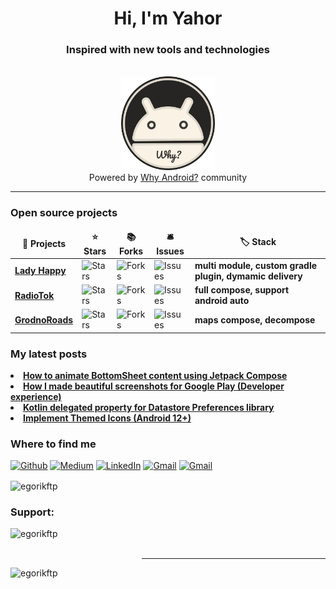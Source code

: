 <h1 align="center">Hi, I'm Yahor</h1>
<h3 align="center">Inspired with new tools and technologies</h3>

<p align="center">
 <br/>
 <img alt="Why Android logo" src="why_android_logo.png" width="150" />
 <br/>
 <a>Powered by</a>
 <a href="https://t.me/whydroid">Why Android?</a>
 <a>community</a>
</p>

<hr/>

<h3>Open source projects</h3>
<table>
  <thead align="center">
    <tr border: none;>
      <td><b>🎁 Projects</b></td>
      <td><b>⭐ Stars</b></td>
      <td><b>📚 Forks</b></td>
      <td><b>🛎 Issues</b></td>
      <td><b>🏷️ Stack</b></td>
    </tr>
  </thead>
  <tbody>
    <tr>
      <td><a href="https://github.com/egorikftp/Lady-happy-Android"><b>Lady Happy</b></a></td>
      <td><img alt="Stars" src="https://img.shields.io/github/stars/egorikftp/Lady-happy-Android?style=flat-square&labelColor=343b41"/></td>
      <td><img alt="Forks" src="https://img.shields.io/github/forks/egorikftp/Lady-happy-Android?style=flat-square&labelColor=343b41"/></td>
      <td><img alt="Issues" src="https://img.shields.io/github/issues/egorikftp/Lady-happy-Android?style=flat-square&labelColor=343b41"/></td>
      <td><b>multi module, custom gradle plugin, dymamic delivery</b></td>
    </tr>  
     <tr>
      <td><a href="https://github.com/egorikftp/RadioTok"><b>RadioTok</b></a></td>
      <td><img alt="Stars" src="https://img.shields.io/github/stars/egorikftp/RadioTok?style=flat-square&labelColor=343b41"/></td>
      <td><img alt="Forks" src="https://img.shields.io/github/forks/egorikftp/RadioTok?style=flat-square&labelColor=343b41"/></td>
      <td><img alt="Issues" src="https://img.shields.io/github/issues/egorikftp/RadioTok?style=flat-square&labelColor=343b41"/></td>
      <td><b>full compose, support android auto</b></td>
    </tr>
   <tr>
      <td><a href="https://github.com/egorikftp/GrodnoRoads"><b>GrodnoRoads</b></a></td>
      <td><img alt="Stars" src="https://img.shields.io/github/stars/egorikftp/GrodnoRoads?style=flat-square&labelColor=343b41"/></td>
      <td><img alt="Forks" src="https://img.shields.io/github/forks/egorikftp/GrodnoRoads?style=flat-square&labelColor=343b41"/></td>
      <td><img alt="Issues" src="https://img.shields.io/github/issues/egorikftp/GrodnoRoads?style=flat-square&labelColor=343b41"/></td>
      <td><b>maps compose, decompose</b></td>
    </tr>
  </tbody>
</table>

<h3>My latest posts</h3>
<li>
  <a href="https://proandroiddev.com/how-to-animate-bottomsheet-content-using-jetpack-compose-3eab972b3bdc">
    <b>How to animate BottomSheet content using Jetpack Compose</b>
  </a>
</li>

<li>
  <a href="https://medium.com/proandroiddev/how-i-made-beautiful-screenshots-for-google-play-developer-experience-61ce108fa6b4">
    <b>How I made beautiful screenshots for Google Play (Developer experience)</b>
  </a>
</li>

<li>
  <a href="https://proandroiddev.com/kotlin-property-delegates-for-datastore-preferences-library-5d4e1cdb609b">
    <b>Kotlin delegated property for Datastore Preferences library</b>
  </a>
</li>


<li>
  <a href="https://proandroiddev.com/implement-themed-icons-android-13-d20b89233681">
    <b>Implement Themed Icons (Android 12+)</b>
  </a>
</li>


<h3>Where to find me</h3>
<p>
  <a href="https://github.com/egorikftp" target="_blank"><img alt="Github" src="https://img.shields.io/badge/GitHub-%2312100E.svg?&style=for-the-badge&logo=Github&logoColor=white" /></a>
  <a href="https://medium.com/@egorikftp" target="_blank"><img alt="Medium" src="https://img.shields.io/badge/medium-%2312100E.svg?&style=for-the-badge&logo=medium&logoColor=white" /></a>
  <a href="https://linkedin.com/in/yahor-urbanovich" target="_blank"><img alt="LinkedIn" src="https://img.shields.io/badge/linkedin-%230077B5.svg?&style=for-the-badge&logo=linkedin&logoColor=white" /></a>
  <a href="mailto:pcarneiro.dev@gmail.com" target="_blank"><img alt="Gmail" src="https://shields.io/badge/-gmail-EA4335?logo=gmail&logoColor=white&style=for-the-badge" /></a>
  <a href="https://play.google.com/store/apps/dev?id=5954173160645994724" target="_blank"><img alt="Gmail" src="https://img.shields.io/badge/Google%20Play-414141?logo=google-play&logoColor=white&style=for-the-badge" /></a>
</p>

<p><img align="center" src="https://github-readme-streak-stats.herokuapp.com/?user=egorikftp&" alt="egorikftp" /></p>


<h3 align="left">Support:</h3>
<p><a href="https://www.buymeacoffee.com/egorikftp"> <img align="left" src="https://cdn.buymeacoffee.com/buttons/v2/default-yellow.png" height="50" width="210" alt="egorikftp" /></a></p><br><br>


------------

<p align="left"> <img src="https://komarev.com/ghpvc/?username=egorikftp&label=Profile%20views&color=0e75b6&style=flat" alt="egorikftp" /> </p>
